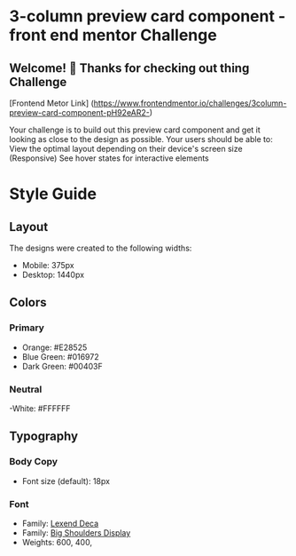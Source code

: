 # 3-column preview card component - front end mentor Challenge

## Welcome! 👋 Thanks for checking out thing Challenge

[Frontend Metor Link] (https://www.frontendmentor.io/challenges/3column-preview-card-component-pH92eAR2-)

Your challenge is to build out this preview card component and get it looking as close to the design as possible. Your users should be able to:
View the optimal layout depending on their device's screen size (Responsive)
See hover states for interactive elements

# Style Guide

## Layout

The designs were created to the following widths:

- Mobile: 375px
- Desktop: 1440px

## Colors

### Primary

- Orange: #E28525
- Blue Green: #016972
- Dark Green: #00403F

### Neutral

-White: #FFFFFF

## Typography

### Body Copy

- Font size (default): 18px

### Font

- Family: [Lexend Deca](https://fonts.google.com/specimen/Lexend+Deca?query=Lexend+Deca)
- Family: [Big Shoulders Display](https://fonts.google.com/specimen/Big+Shoulders+Display?query=Big+Shoulders+Display)
- Weights: 600, 400, 

